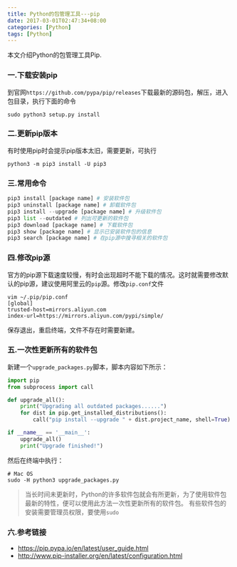 ```yaml
---
title: Python的包管理工具---pip
date: 2017-03-01T02:47:34+08:00
categories: [Python]
tags: [Python]
---
```

本文介绍Python的包管理工具Pip.
<!--more-->

### 一.下载安装pip
到官网`https://github.com/pypa/pip/releases`下载最新的源码包，解压，进入包目录，执行下面的命令

    sudo python3 setup.py install

### 二.更新pip版本
有时使用pip时会提示pip版本太旧，需要更新，可执行

    python3 -m pip3 install -U pip3

### 三.常用命令
```py
pip3 install [package name] # 安装软件包
pip3 uninstall [package name] # 卸载软件包
pip3 install --upgrade [package name] # 升级软件包
pip3 list --outdated # 列出可更新的软件包
pip3 download [package name] # 下载软件包
pip3 show [package name] # 显示已安装软件包的信息
pip3 search [package name] # 在pip源中搜寻相关的软件包
```

### 四.修改pip源
官方的pip源下载速度较慢，有时会出现超时不能下载的情况。这时就需要修改默认的pip源，建议使用阿里云的`pip`源。修改`pip.conf`文件

    vim ~/.pip/pip.conf
    [global]
    trusted-host=mirrors.aliyun.com
    index-url=https://mirrors.aliyun.com/pypi/simple/

保存退出，重启终端，文件不存在时需要新建。
### 五.一次性更新所有的软件包
新建一个`upgrade_packages.py`脚本，脚本内容如下所示：
```py
import pip
from subprocess import call

def upgrade_all():
    print("Upgrading all outdated packages......")
    for dist in pip.get_installed_distributions():
        call("pip install --upgrade " + dist.project_name, shell=True)

if __name__ == '__main__':
    upgrade_all()
    print("Upgrade finished!")
```
然后在终端中执行：

    # Mac OS
    sudo -H python3 upgrade_packages.py 

> 当长时间未更新时，Python的许多软件包就会有所更新，为了使用软件包最新的特性，便可以使用此方法一次性更新所有的软件包。
> 有些软件包的安装需要管理员权限，要使用`sudo`

### 六.参考链接
* https://pip.pypa.io/en/latest/user_guide.html
* http://www.pip-installer.org/en/latest/configuration.html

